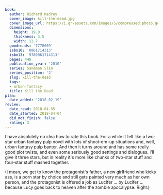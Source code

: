 ```yaml
---
book:
  author: Richard Kadrey
  cover_image: kill-the-dead.jpg
  cover_image_url: https://i.gr-assets.com/images/S/compressed.photo.goodreads.com/books/1275103078l/7778609._SX98_.jpg
  dimensions:
    height: 19.0
    thickness: 3.5
    width: 12.7
  goodreads: '7778609'
  isbn10: '0061714313'
  isbn13: '9780061714313'
  pages: 448
  publication_year: '2010'
  series: Sandman Slim
  series_position: '2'
  slug: kill-the-dead
  tags:
  - urban-fantasy
  title: Kill the Dead
plan:
  date_added: '2018-02-19'
review:
  date_read: 2018-04-05
  date_started: 2018-04-04
  did_not_finish: false
  rating: 3
---
```


I have absolutely no idea how to rate this book. For a while it felt like a two-star urban fantasy pulp novel with lots of shoot-em-up situations and, well, urban fantasy pulp banter. And then it turns around and has some really good plot twists, and even some seriously good settings and dialogues. I'll give it three stars, but in reality it's more like chunks of two-star stuff and four-star stuff mashed together.

(I mean, we get to know the protagonist's father, a new girlfriend who kicks ass, is a porn star by choice and still gets painted very much as her own person, and the protagonist is offered a job as Lucifer … by Lucifer … because Lucy goes back to heaven after the zombie apocalypse. Right.)

